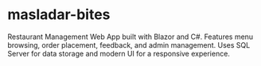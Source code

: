 # masladar-bites
Restaurant Management Web App built with Blazor and C#. Features menu browsing, order placement, feedback, and admin management. Uses SQL Server for data storage and modern UI for a responsive experience.
